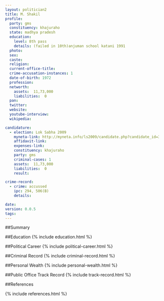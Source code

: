 ```yaml
---
layout: politician2
title: M. Shakil
profile: 
  party: gms
  constituency: khajuraho
  state: madhya pradesh
  education: 
    level: 8th pass
    details: (failed in 10th)anjuman school katani 1991
  photo: 
  sex: 
  caste: 
  religion: 
  current-office-title: 
  crime-accusation-instances: 1
  date-of-birth: 1972
  profession: 
  networth: 
    assets:  11,73,000
    liabilities:  0
  pan: 
  twitter: 
  website: 
  youtube-interview: 
  wikipedia: 

candidature: 
  - election: Lok Sabha 2009
    myneta-link: http://myneta.info/ls2009/candidate.php?candidate_id=3240
    affidavit-link: 
    expenses-link: 
    constituency: khajuraho 
    party: gms
    criminal-cases: 1
    assets:  11,73,000
    liabilities:  0
    result:  

crime-record: 
  - crime: accussed
    ipc: 294, 506(B)
    details:    

date: 
version: 0.0.5
tags: 
---
```

##Summary


##Education
{% include education.html %}


##Political Career
{% include political-career.html %}


##Criminal Record
{% include criminal-record.html %}


##Personal Wealth
{% include personal-wealth.html %}


##Public Office Track Record
{% include track-record.html %}


##References


{% include references.html %}
